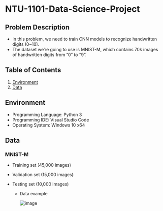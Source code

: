 # NTU-1101-Data-Science-Project

## Problem Description
* In this problem, we need to train CNN models to recognize handwritten digits (0~10). 
* The dataset we’re going to use is MNIST-M, which contains 70k images of handwritten digits from “0” to “9”. 

## Table of Contents
<!--ts-->
   1. [Environment](https://github.com/firejetz/NTU-1101-Data-Science-Project/blob/main/README.md#Environment)
   2. [Data](https://github.com/firejetz/NTU-1101-Data-Science-Project/blob/main/README.md#data)
<!--te-->


## Environment
* Programming Language: Python 3
* Programming IDE: Visual Studio Code
* Operating System: Windows 10 x64

## Data
### MNIST-M
* Training set (45,000 images)
* Validation set (15,000 images)
* Testing set (10,000 images)

   * Data example

      ![image](https://user-images.githubusercontent.com/79726434/158850586-c95a73c0-c92a-4ae8-9de5-0988b2b06c96.png)
